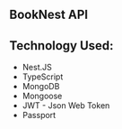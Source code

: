 ## BookNest API

## Technology Used:

- Nest.JS
- TypeScript
- MongoDB
- Mongoose
- JWT - Json Web Token
- Passport
